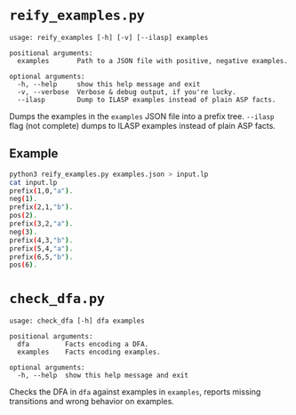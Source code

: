 # `reify_examples.py`

```
usage: reify_examples [-h] [-v] [--ilasp] examples

positional arguments:
  examples       Path to a JSON file with positive, negative examples.

optional arguments:
  -h, --help     show this help message and exit
  -v, --verbose  Verbose & debug output, if you're lucky.
  --ilasp        Dump to ILASP examples instead of plain ASP facts.
```

Dumps the examples in the `examples` JSON file into a prefix tree. `--ilasp` flag (not complete) dumps to ILASP examples instead of plain ASP facts.

## Example
```bash
python3 reify_examples.py examples.json > input.lp
cat input.lp
prefix(1,0,"a").
neg(1).
prefix(2,1,"b").
pos(2).
prefix(3,2,"a").
neg(3).
prefix(4,3,"b").
prefix(5,4,"a").
prefix(6,5,"b").
pos(6). 
```

# `check_dfa.py`

```
usage: check_dfa [-h] dfa examples

positional arguments:
  dfa         Facts encoding a DFA.
  examples    Facts encoding examples.

optional arguments:
  -h, --help  show this help message and exit
```

Checks the DFA in `dfa` against examples in `examples`, reports missing transitions and wrong behavior on examples.
